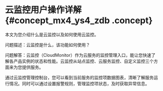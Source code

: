 # 云监控用户操作详解 {#concept_mx4_ys4_zdb .concept}

本文为您介绍什么是云监控以及如何使用云监控。

问题描述：云监控是什么，该功能如何使用？

问题解答：云监控（CloudMonitor）作为云服务的监控管理入口，能让您快速了解各产品实例的状态和性能。云监控从站点监控、云服务监控、自定义监控三个方面来为您提供服务。

通过云监控管理控制台，您可以看到当前服务的监控项数据图表，清晰了解服务运行情况。同时可以通过设置报警规则，管理监控项状态，及时获取异常信息。

